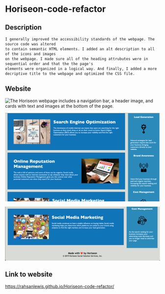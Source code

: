 # Horiseon-code-refactor

## Description
```
I generally improved the accessibility standards of the webpage. The source code was altered 
to contain semantic HTML elements. I added an alt description to all of the icons and images
on the webpage. I made sure all of the heading attrubutes were in sequential order and that the the page's
elements were organized in a logical way. And finally, I added a more decriptive title to the webpage and optimized the CSS file.
```

## Website

![The Horiseon webpage includes a navigation bar, a header image, and cards with text and images at the bottom of the page.](./assets/page2.png)

![Screenshot](./assets/page1.png)

![Screenshot](./assets/page3.png)


## Link to website

https://rahsanlewis.github.io/Horiseon-code-refactor/

